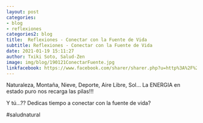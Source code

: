 ```yaml
---
layout: post
categories:
- blog
- reflexiones
categories2: blog
title:  Reflexiones - Conectar con la Fuente de Vida
subtitle: Reflexiones - Conectar con la Fuente de Vida
date: 2021-01-19 15:11:27
author: Txiki Soto, Salud-Zen
image: img/blog/190121ConectarFuente.jpg
linkfacebook: https://www.facebook.com/sharer/sharer.php?u=http%3A%2F%2Fwww.salud-zen.com%2Fblog%2Freflexiones%2F2021%2F01%2F19%2Freflexiones-conectar-naturaleza.html&amp;src=sdkpreparse
---
```

Naturaleza, Montaña, Nieve, Deporte, Aire Libre, Sol... La ENERGIA en estado puro nos recarga las pilas!!!  

Y tú...??  Dedicas tiempo a conectar con la fuente de vida?   

 #saludnatural
